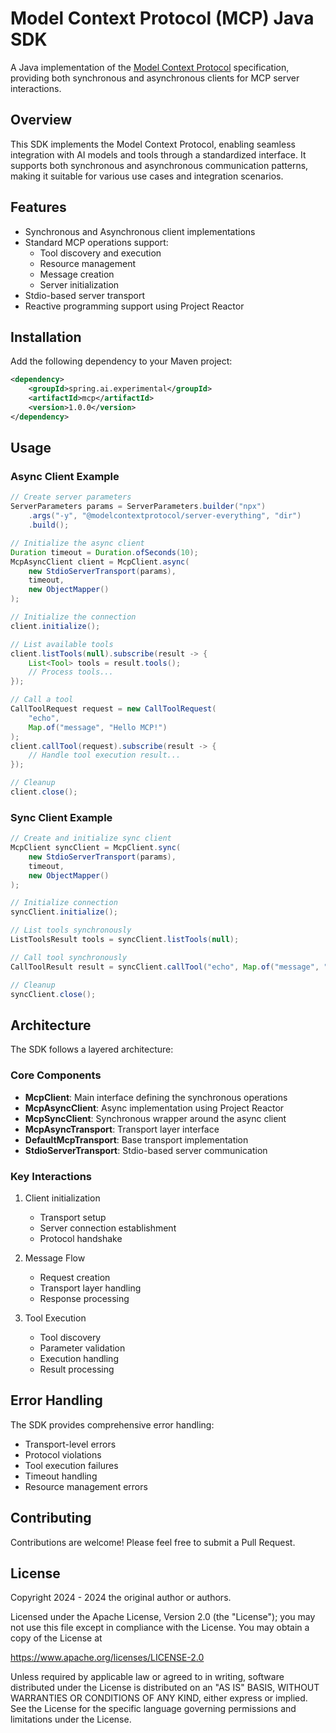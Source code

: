 # Model Context Protocol (MCP) Java SDK

A Java implementation of the [Model Context Protocol](https://modelcontextprotocol.io/docs/concepts/architecture) specification, providing both synchronous and asynchronous clients for MCP server interactions.

## Overview

This SDK implements the Model Context Protocol, enabling seamless integration with AI models and tools through a standardized interface. It supports both synchronous and asynchronous communication patterns, making it suitable for various use cases and integration scenarios.

## Features

- Synchronous and Asynchronous client implementations
- Standard MCP operations support:
  - Tool discovery and execution
  - Resource management
  - Message creation
  - Server initialization
- Stdio-based server transport
- Reactive programming support using Project Reactor

## Installation

Add the following dependency to your Maven project:

```xml
<dependency>
    <groupId>spring.ai.experimental</groupId>
    <artifactId>mcp</artifactId>
    <version>1.0.0</version>
</dependency>
```

## Usage

### Async Client Example

```java
// Create server parameters
ServerParameters params = ServerParameters.builder("npx")
    .args("-y", "@modelcontextprotocol/server-everything", "dir")
    .build();

// Initialize the async client
Duration timeout = Duration.ofSeconds(10);
McpAsyncClient client = McpClient.async(
    new StdioServerTransport(params), 
    timeout,
    new ObjectMapper()
);

// Initialize the connection
client.initialize();

// List available tools
client.listTools(null).subscribe(result -> {
    List<Tool> tools = result.tools();
    // Process tools...
});

// Call a tool
CallToolRequest request = new CallToolRequest(
    "echo", 
    Map.of("message", "Hello MCP!")
);
client.callTool(request).subscribe(result -> {
    // Handle tool execution result...
});

// Cleanup
client.close();
```

### Sync Client Example

```java
// Create and initialize sync client
McpClient syncClient = McpClient.sync(
    new StdioServerTransport(params),
    timeout,
    new ObjectMapper()
);

// Initialize connection
syncClient.initialize();

// List tools synchronously
ListToolsResult tools = syncClient.listTools(null);

// Call tool synchronously
CallToolResult result = syncClient.callTool("echo", Map.of("message", "Hello!"));

// Cleanup
syncClient.close();
```

## Architecture

The SDK follows a layered architecture:

### Core Components

- **McpClient**: Main interface defining the synchronous operations
- **McpAsyncClient**: Async implementation using Project Reactor
- **McpSyncClient**: Synchronous wrapper around the async client
- **McpAsyncTransport**: Transport layer interface
- **DefaultMcpTransport**: Base transport implementation
- **StdioServerTransport**: Stdio-based server communication

### Key Interactions

1. Client initialization
   - Transport setup
   - Server connection establishment
   - Protocol handshake

2. Message Flow
   - Request creation
   - Transport layer handling
   - Response processing

3. Tool Execution
   - Tool discovery
   - Parameter validation
   - Execution handling
   - Result processing

## Error Handling

The SDK provides comprehensive error handling:

- Transport-level errors
- Protocol violations
- Tool execution failures
- Timeout handling
- Resource management errors

## Contributing

Contributions are welcome! Please feel free to submit a Pull Request.

## License

Copyright 2024 - 2024 the original author or authors.

Licensed under the Apache License, Version 2.0 (the "License");
you may not use this file except in compliance with the License.
You may obtain a copy of the License at

https://www.apache.org/licenses/LICENSE-2.0

Unless required by applicable law or agreed to in writing, software
distributed under the License is distributed on an "AS IS" BASIS,
WITHOUT WARRANTIES OR CONDITIONS OF ANY KIND, either express or implied.
See the License for the specific language governing permissions and
limitations under the License.
